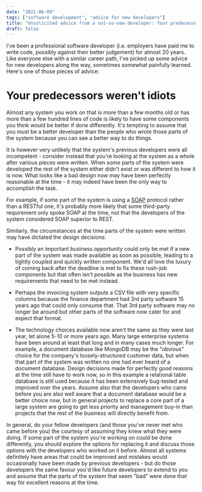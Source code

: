 ```yaml
---
date: "2021-06-09"
tags: ["software development", "advice for new developers"]
title: "Unsolicited advice from a not-so-new developer: Your predecessors weren't idiots"
draft: false
---
```


I've been a professional software developer (i.e. employers have paid me to write code, possibly against their better judgement) for almost 20 years. Like everyone else with a similar career path, I've picked up some advice for new developers along the way, sometimes somewhat painfully learned. Here's one of those pieces of advice:

# Your predecessors weren't idiots

Almost any system you work on that is more than a few months old or has more than a few hundred lines of code is likely to have some components you think would be better if done differently. It's tempting to assume that you must be a better developer than the people who wrote those parts of the system because you can see a better way to do things. 

It is however very unlikely that the system's previous developers were all incompetent - consider instead that you're looking at the system as a whole after various pieces were written. When some parts of the system were developed the rest of the system either didn't exist or was different to how it is now. What looks like a bad design now may have been perfectly reasonable at the time - it may indeed have been the only way to accomplish the task. 

For example, if some part of the system is using a [SOAP](https://en.wikipedia.org/wiki/SOAP) protocol rather than a RESTful one, it's probably more likely that some third-party requirement only spoke SOAP at the time, not that the developers of the system considered SOAP superior to REST.

Similarly, the circumstances at the time parts of the system were written may have dictated the design decisions:

* Possibly an important business opportunity could only be met if a new part of the system was made available as soon as possible, leading to a tightly coupled and quickly written component. We'd all love the luxury of coming back after the deadline is met to fix these rush-job components but that often isn't possible as the business has new requirements that need to be met instead.

* Perhaps the invoicing system outputs a CSV file with very specific columns because the finance department had 3rd party software 15 years ago that could only consume that. That 3rd party software may no longer be around but other parts of the software now cater for and expect that format.

* The technology choices available now aren't the same as they were last year, let alone 5-10 or more years ago. Many large enterprise systems have been around at least that long and in many cases much longer. For example, a document database like MongoDB may be the "obvious" choice for the company's loosely-structured customer data, but when that part of the system was written no one had ever heard of a document database. Design decisions made for perfectly good reasons at the time still have to work now, so in this example a relational table database is still used because it has been extensively bug-tested and improved over the years. Assume also that the developers who came before you are also well aware that a document database would be a better choice now, but in general projects to replace a core part of a large system are going to get less priority and management buy-in than projects that the rest of the business will directly benefit from.

In general, do your fellow developers (and those you've never met who came before you) the courtesy of assuming they knew what they were doing. If some part of the system you're working on could be done differently, you should explore the options for replacing it and discuss those options with the developers who worked on it before. Almost all systems definitely have areas that could be improved and mistakes would occasionally have been made by previous developers - but do those developers the same favour you'd like future developers to extend to you and assume that the parts of the system that seem "bad" were done that way for excellent reasons at the time.
